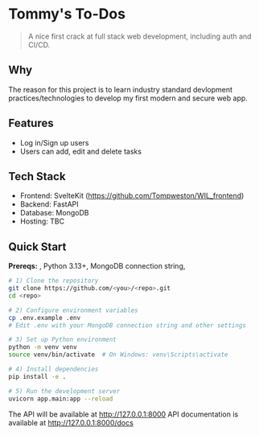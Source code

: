 # Tommy's To-Dos

> A nice first crack at full stack web development, including auth and CI/CD.

## Why
The reason for this project is to learn industry standard devlopment practices/technologies to develop my first modern and secure web app. 

## Features
- Log in/Sign up users 
- Users can add, edit and delete tasks

## Tech Stack
- Frontend: SvelteKit (https://github.com/Tompweston/WIL_frontend)
- Backend: FastAPI
- Database: MongoDB
- Hosting: TBC

## Quick Start
**Prereqs:** , Python 3.13+, MongoDB connection string, 

```bash
# 1) Clone the repository
git clone https://github.com/<you>/<repo>.git
cd <repo>

# 2) Configure environment variables
cp .env.example .env
# Edit .env with your MongoDB connection string and other settings

# 3) Set up Python environment
python -m venv venv
source venv/bin/activate  # On Windows: venv\Scripts\activate

# 4) Install dependencies
pip install -e .

# 5) Run the development server
uvicorn app.main:app --reload
```
The API will be available at http://127.0.0.1:8000
API documentation is available at http://127.0.0.1:8000/docs